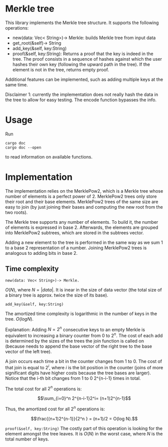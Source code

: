 <!-- Merkle tree -->
# Merkle tree
This library implements the Merkle tree structure. It supports the following operations:
* new(data: Vec< String>)-> Merkle: builds Merkle tree from input data
* get_root(&self)-> String
* add_key(&self, key:String)
* proof(&self, key:String): Returns a proof that the key is indeed in the tree. The proof consists in a sequence of hashes against which the user hashes their own key (following the upward path in the tree). If the element is not in the tree, returns empty proof. 

Additional features can be implemented, such as adding multiple keys at the same time. 

Disclaimer 1: currently the implementation does not really hash the data in the tree to allow for easy testing. The encode function bypasses the info. 

# Usage 
Run 
```
cargo doc
cargo doc --open 
```
to read information on available functions. 

# Implementation

The implementation relies on the MerklePow2, which is a Merkle tree whose number of elements is a perfect power of 2. MerklePow2 trees only store their root and their base elements. MerklePow2 trees of the same size are easy to join (by just joining their bases and computing the new root from the two roots).

The Merkle tree supports any number of elements. To build it, the number of elements is expressed in base 2. Afterwards, the elements are grouped into MerklePow2 subtrees, which are stored in the subtrees vector. 

Adding a new element to the tree is performed in the same way as we sum 1 to a base 2 representation of a number. Joining MerklePow2 trees is analogous to adding bits in base 2.

## Time complexity 
``
new(data: Vec< String>)-> Merkle.
``

$O(N)$, where $N=|data|$. It is inear in the size of data vector (the total size of a binary tree is approx. twice the size of its base).

``
add_key(&self, key:String)
``

The amortized time complexity is logarithmic in the number of keys in the tree. $O(log N)$.

Explanation: Adding $N = 2^n$ consecutive keys to an empty Merkle is equivalent to increasing a binary counter from $0$ to $2^n$. The cost of each add is determined by the sizes of the trees the join function is called on (because needs to append the base vector of the right tree to the base vector of the left tree). 

A join occurs each time a bit in the counter changes from 1 to 0. The cost of that join is equal to $2^i$, where $i$ is the bit position in the counter (joins of more significant digits have higher costs because the tree bases are larger). Notice that the i-th bit changes from 1 to 0 2^{n-i-1} times in total. 

The total cost for all $2^n$ operations is:
```math
\sum_{i=0}^n 2^{n-i-1}2^i= (n+1)2^{n-1}
```

Thus, the amortized cost for all $2^n$ operations is:
```math
\frac{(n+1)2^{n-1}}{2^n } = (n+1)/2 = O(log N).
```

``
proof(&self, key:String)
``
The costly part of this operation is looking for the element amongst the tree leaves. It is $O(N)$ in the worst case, where $N$ is the total number of keys. 
